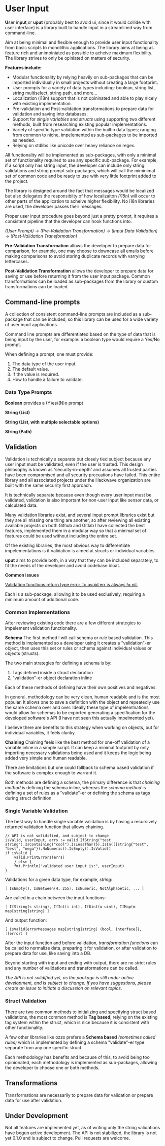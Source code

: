 # **U**ser In**put**

**U**ser in**put**,or **uput** (probably best to avoid ui, since it would
collide with user interface) is a library built to handle input in a
streamlined way from command-line.

Aim at being minimal and flexible enough to provide user input
functionality from basic scripts to monolithic applications. The library
aims at being as feature rich and unimpiniated as possible to acheive
maximum flexibility. The library strives to only be opiniated on matters of
security.

**Features include:**

* Modular functionality by relying heavily on sub-packages that can be
  imported individually in small projects without creating a large footprint.
* User prompts for a variety of data types including: boolean, string list, string multiselect, string path, and more...
* Localization (i18n) support that is not opininated and able to play nicely with existing implementation.
* Pre-validation and Post-validation transformations to prepare data for validation and saving into databases.
* Support for *single variables* and *structs* using supporting two different methods, built from researching existing popular implementations.
* Variety of specific type validation within the builtin data types; ranging from common to niche, impelemented as sub-packages to be imported as needed.
* Relying on stdlibs like unicode over heavy reliance on regex.

All functionality will be implemented as sub-packages, with only a minimal
set of functionality required to use any specific sub-package. For
example, if a script only has string input, the developer can include
only string validations and string prompt sub-packages, which will call
the miminimal set of common code and be ready to use with very little
footprint added to the project.

The library is designed around the fact that messages would be localized
but also delegates the responsibilty of how localizaiton *(i18n)* will occur to
other parts of the application to acheive higher flexibility. No i18n
libraries are used, the developer passes their messages.

Proper user input procedure goes beyond just a pretty prompt, it
requires a consistent pipeline that the developer can hook functions
into.

*(User Prompt)* -> *(Pre-Validation Transformation)* -> *(Input Data Validation)* -> *(Post-Validation Transformation)*

**Pre-Validation Transformation** allows the developer to prepare data for
comparison, for example, one may choose to downcase all emails before
making comparisons to avoid storing duplicate records with varrying
lettercases.

**Post-Validation Transformation** allows the developer to prepare data
for saving or use before returning it from the user input package. Common
transformations can be loaded as sub-packages from the library or custom
transformations can be loaded.


## Command-line prompts

A collection of consistent command-line prompts are included as a
sub-package that can be included, so this library can be used for a wide
variety of user input applications.

Command line prompts are differentiated based on the type of data that
is being input by the user, for example: a boolean type would require a
Yes/No prompt.

When defining a prompt, one must provide:

1. The data type of the user input.
2. The default value.
3. If the value is required.
4. How to handle a failure to validate.


### Data Type Prompts

**Boolean** provides a (Y)es/(N)o prompt

**String (List)**

**String (List, with multiple selectable options)**

**String (Path)**


## **Valid**ation
Validation is technically a separate but closely tied subject because
any user input must be validated, even if the user is trusted. This
design philosophy is known as 'security-in-depth' and assumes all
trusted parties have been compromised and all security precuations have
failed. This entire library and all associated projects under the
Hackwave organization are built with the same security first approach.

It is technically separate because even though every user input must be
validated, validation is also important for non-user input like sensor
data, or calculated data.

Many validation libraries exist, and several input prompt libraries
exist but they are all missing one thing are another, so after reviewing
all existing available projects on both Github and Gitlab I have
collected the best features, implemented them in a modular way so that a
minimal set of features could be used without including the entire set.

Of the existing libraries, the most obvious way to differentiate
impelementations is if validation is aimed at structs or individual variables.

**uput** aims to provide both, in a way that they can be included
separately, to fit the needs of the developer and avoid codebase bloat.

**Common issues**

[Validation functions return type error, to avoid err is always != nil.](https://stackoverflow.com/questions/29138591/hiding-nil-values-understanding-why-golang-fails-here/29138676#29138676)


Each is a sub-package, allowing it to be used exclusively, requiring a
minimum amount of additional code.


### Common Implementations
After reviewing existing code there are a few different strategies to impelement validation functionality. 

**Schema**
The first method I will call schema or rule based validation. This method is implemented so a developer using it creates a "validation"-er object, then uses this set or rules or schema against individual values or objects (structs). 

The two main strategies for defining a schema is by:

1. Tags defined inside a struct declaration
2. "validation"-er object declaration inline

Each of these methods of defining have their own positives and negatives.

In general, methodology can be very clean, human readable and is the most popular. It allows one to save a definition with the object and repeatedly use the same schema over and over. Ideally these type of impelemtnations would allow for schemas to be exported generating a specification for the developed software's API (I have not seen this actually impelmented yet). 

I believe there are benefits to this strategy when working on objects, but for individual variables, it feels clunky.

**Chaining**
Chaining feels like the best method for one-off validation of a variable inline in a simple script. It can keep a minimal footprint by only importing necessary validations being used and it keeps the logic being added very simple and human readable. 

There are limitations but one could fallback to schema based validation if the software is complex enough to warrant it.


Both methods are defining a schema, the primary difference is that
*chaining method* is defining the schema inline, whereas the *schema
method* is defining a set of rules as a "validate"-er or defining the
schema as tags during struct definition.

### Single Variable Validation
The best way to handle single variable validation is by having a
recursively returned validation function that allows chaining.

    // API is not solidified, and subject to change
    isValid, userInput, errs := valid.IfString("test string").IsContaining("cool").IsLessThan(5).IsIn([]string{"test", "best", "mega"}).NoNumeric().IsEmpty().IsValid()
    if isValid {
	    valid.PrintErrors(errs)
		} else {
	    fmt.Println("validated user input is:", userInput)
    }

Validations for a given data type, for example, *string*:

    [ IsEmpty(), IsBetween(4, 255), IsNumeric, NotAlphabetic, ... ]

Are called in a chain between the input functions:

    [ IfString(s string), IfInt(i int), IfUint(u uint), IfMap(m map[string]string) ]

And output function:

    [ IsValid(errorMessages map[string]string) (bool, interface{}, []error) ]

After the input function and before validation, *transformation functions*
can be called to normalize data, preparing it for validation, or after
validation to prepare data for use, like saving into a DB.

Beyond starting with input and ending with output, there are no strict
rules and any number of validations and transformations can be called.

*The API is not solidified yet, as the package is still under active
development, and is subject to change. If you have suggestions, please
create an issue to initiate a discussion on relevant topics.*


### Struct Validation
There are two common methods to initializing and specifying struct based
validations, the most common method is **Tag based**, relying on the
existing tag system within the struct, which is nice because it is
consistent with other functionality.

A few other libraries like ozzo prefers a **Schema based** *(sometimes
called rules)* which is implemented by defining a schema "validate"-er
type separate from any one specific struct.

Each methodology has benefits and because of this, to avoid being too
opinionated, each methodology is implemented as sub-packages, allowing the developer to choose one or both methods.


## Transformations
Transformations are necessarily to prepare data for validation or
prepare data for use after validation.


## Under Development
Not all features are implemented yet, as of writing only the string
validations have begun active development. The API is not stabilized,
the library is not yet 0.1.0 and is subject to change. Pull requests are
welcome.

